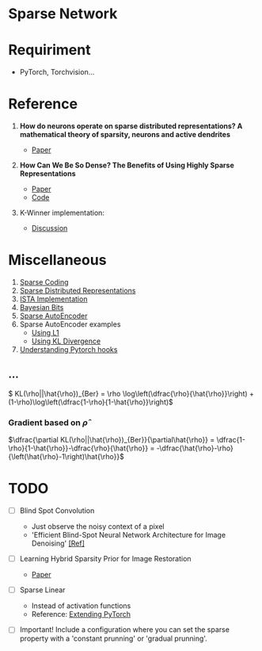 # Sparse Network

# Requiriment

* PyTorch, Torchvision...

# Reference
1. **How do neurons operate on sparse distributed representations? A mathematical theory of sparsity, neurons and active dendrites**
    - [Paper](https://arxiv.org/pdf/1601.00720.pdf)
1. **How Can We Be So Dense? The Benefits of Using Highly Sparse Representations**
    - [Paper](https://arxiv.org/pdf/1903.11257.pdf)
    - [Code](https://github.com/numenta/htmpapers/tree/master/arxiv/how_can_we_be_so_dense)

1. K-Winner implementation:
    - [Discussion](https://discuss.pytorch.org/t/k-winner-take-all-advanced-indexing/24348)

# Miscellaneous
1. [Sparse Coding](http://ufldl.stanford.edu/tutorial/unsupervised/SparseCoding/)
1. [Sparse Distributed Representations](https://discuss.pytorch.org/t/k-winner-take-all-advanced-indexing/24348)
1. [ISTA Implementation](https://github.com/lpjiang97/sparse-coding/blob/master/src/model/SparseNet.py)
1. [Bayesian Bits](https://arxiv.org/pdf/2005.07093.pdf)
1. [Sparse AutoEncoder](https://web.stanford.edu/class/cs294a/sparseAutoencoder.pdf)
1. Sparse AutoEncoder examples
    * [Using L1](https://debuggercafe.com/sparse-autoencoders-using-l1-regularization-with-pytorch/)
    * [Using KL Divergence](https://debuggercafe.com/sparse-autoencoders-using-kl-divergence-with-pytorch/)
1. [Understanding Pytorch hooks](https://www.kaggle.com/sironghuang/understanding-pytorch-hooks)

## ...
$ KL(\rho||\hat{\rho})_{Ber} = \rho \log\left(\dfrac{\rho}{\hat{\rho}}\right) + (1-\rho)\log\left(\dfrac{1-\rho}{1-\hat{\rho}}\right)$

### Gradient based on $\hat{\rho}$
$\dfrac{\partial KL(\rho||\hat{\rho})_{Ber}}{\partial\hat{\rho}} = \dfrac{1-\rho}{1-\hat{\rho}}-\dfrac{\rho}{\hat{\rho}} = -\dfrac{\hat{\rho}-\rho}{\left(\hat{\rho}-1\right)\hat{\rho}}$



# TODO
- [ ] Blind Spot Convolution
     - Just observe the noisy context of a pixel
     - 'Efficient Blind-Spot Neural Network Architecture for Image Denoising' [\[Ref\]](https://arxiv.org/pdf/2008.11010.pdf)
- [ ] Learning Hybrid Sparsity Prior for Image Restoration
     - [Paper](https://arxiv.org/pdf/1807.06920.pdf)
- [ ] Sparse Linear
    - Instead of activation functions
    - Reference: [Extending PyTorch](https://pytorch.org/docs/stable/notes/extending.html#extending-torch-autograd)
- [ ] Important! Include a configuration where you can set the sparse property with a 'constant prunning' or 'gradual prunning'.

